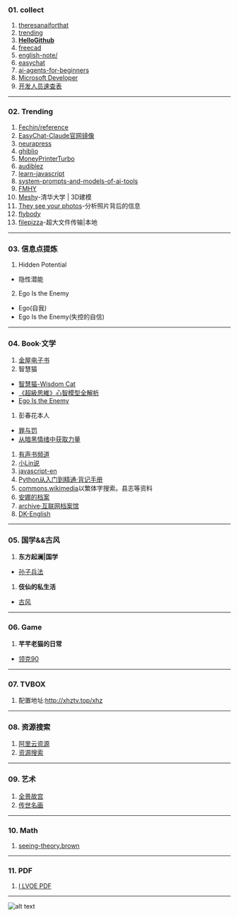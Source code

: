 ### 01. collect
1. [theresanaiforthat](https://theresanaiforthat.com/)
1. [trending](https://github.com/trending)
1. **[HelloGithub](https://hellogithub.com/)**
1. [freecad](https://www.freecad.org/)
1. [english-note/](https://hzpt-inet-club.github.io/english-note/)
1. [easychat](https://easychat.top/)
1. [ai-agents-for-beginners](https://github.com/microsoft/ai-agents-for-beginners)
1. [Microsoft Developer](https://www.youtube.com/watch?v=OhI05_aJkA)
1. [开发人员速查表](https://cheatsheets.zip/)
---
### 02. Trending
1. [Fechin/reference](https://github.com/Fechin/reference)
1. [EasyChat-Claude官网镜像](https://easychat.top/)
1. [neurapress](https://github.com/tianyaxiang/neurapress)
1. [ghiblio](https://ghiblio.art/zh)
1. [MoneyPrinterTurbo](https://github.com/harry0703/MoneyPrinterTurbo)
1. [audiblez](https://github.com/santinic/audiblez)
1. [learn-javascript](https://github.com/sumn2u/learn-javascript)
1. [system-prompts-and-models-of-ai-tools](https://github.com/x1xhlol/system-prompts-and-models-of-ai-tools)
1. [FMHY](https://fmhy.net/)
1. [Meshy](https://www.meshy.ai/)-清华大学 | 3D建模
1. [They see your photos](https://theyseeyourphotos.com/)-分析照片背后的信息
1. [flybody](https://github.com/TuragaLab/flybody)
1. [filepizza](https://github.com/kern/filepizza)-超大文件传输|本地
---
### 03. 信息点提炼
1. Hidden Potential
  - 隐性潜能
2. Ego Is the Enemy
  - Ego(自我)
  - Ego Is the Enemy(失控的自信)
---
### 04. Book·文学
1. [金屋电子书](https://pdfs.top/)
1. 智慧猫
  - [智慧猫-Wisdom Cat](https://www.youtube.com/@wisdomcat369/videos)
  - [《超級思維》心智模型全解析](https://www.youtube.com/watch?v=kX8_uexJGE8)
  - [Ego Is the Enemy](https://www.youtube.com/watch?v=JnNUjFm4new)
1. 彭春花本人
  - [罪与罚](https://v.douyin.com/qIFpNcEPdKs/)
  - [从暗黑情绪中获取力量](https://v.douyin.com/Pe9fdOqWUHA/)
1. [有声书频道](https://www.youtube.com/@ysschannel)
1. [小Lin说](https://www.youtube.com/watch?v=6y-JN5tA-pc)
1. [javascript-en](https://javascript.sumankunwar.com.np/en/)
1. [Python从入门到精通·背记手册](https://www.scribd.com/document/824085167/Python%E8%83%8C%E8%AE%B0%E6%89%8B%E5%86%8C)
1. [commons.wikimedia](https://commons.wikimedia.org/wiki/%E9%A6%96%E9%A1%B5?uselang=zh-cn)以繁体字搜索。县志等资料
1. [安娜的档案](https://zh.annas-archive.org/)
1. [archive·互联网档案馆](https://archive.org/)
1. [DK-English](https://www.dkefe.com/cn)
---
### 05. 国学&&古风
1. **东方起澜|国学**
  - [孙子兵法](https://v.douyin.com/DcWqKw63jgg/)
1. **伎仙的私生活**
  - [古风](https://v.douyin.com/NSGROYHIqNg/)
---
### 06. Game
1. **芊芊老猫的日常**
  - [领克90](https://v.douyin.com/RvRbq7pvCE4/)
---
### 07. TVBOX
1. 配置地址:http://xhztv.top/xhz
---
### 08. 资源搜索
1. [阿里云资源](https://aliyunpan1.com/)
1. [资源搜索](https://aliyunpan1.com/search.php)
---
### 09. 艺术
1. [全景故宫](https://pano.dpm.org.cn/)
1. [传世名画](https://news.cgtn.com/event/2023/The-Song-Painted-Nature/index.html?lang=zh)
---
### 10. Math
1. [seeing-theory.brown](https://seeing-theory.brown.edu/basic-probability/cn.html)
---
### 11. PDF
1. [I LVOE PDF](https://ilovepdf.com/zh-cn)
---
![alt text](https://upload-bbs.miyoushe.com/upload/2022/11/01/266607709/6cc988d046df34315681e50f9c9f299c_1259576169906078498.PNG?x-oss-process=image//resize,s_600/quality,q_80/auto-orient,0/interlace,1/format,png)